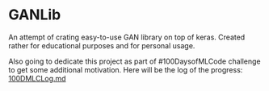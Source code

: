 # GANLib

An attempt of crating easy-to-use GAN library on top of keras. Created rather for educational purposes and for personal usage.


Also going to dedicate this project as part of #100DaysofMLCode challenge to get some additional motivation. Here will be the log of the progress: [100DMLCLog.md](100DMLCLog.md)
